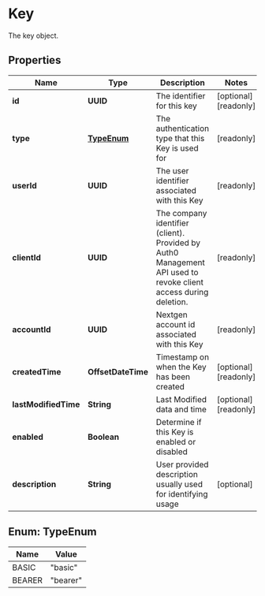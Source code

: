 

# Key

The key object.

## Properties

| Name | Type | Description | Notes |
|------------ | ------------- | ------------- | -------------|
|**id** | **UUID** | The identifier for this key |  [optional] [readonly] |
|**type** | [**TypeEnum**](#TypeEnum) | The authentication type that this Key is used for |  [readonly] |
|**userId** | **UUID** | The user identifier associated with this Key |  [readonly] |
|**clientId** | **UUID** | The company identifier (client). Provided by Auth0 Management API used to revoke client access during deletion. |  [readonly] |
|**accountId** | **UUID** | Nextgen account id associated with this Key |  [readonly] |
|**createdTime** | **OffsetDateTime** | Timestamp on when the Key has been created |  [optional] [readonly] |
|**lastModifiedTime** | **String** | Last Modified data and time |  [optional] [readonly] |
|**enabled** | **Boolean** | Determine if this Key is enabled or disabled |  |
|**description** | **String** | User provided description usually used for identifying usage |  [optional] |



## Enum: TypeEnum

| Name | Value |
|---- | -----|
| BASIC | &quot;basic&quot; |
| BEARER | &quot;bearer&quot; |



